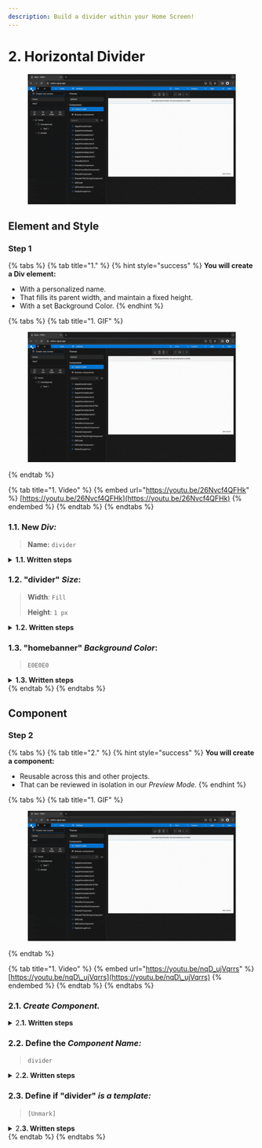 ```yaml
---
description: Build a divider within your Home Screen!
---
```


# 2. Horizontal Divider

<figure><img src="../../../.gitbook/assets/Divider_2-min (1).gif" alt=""><figcaption></figcaption></figure>



## Element and Style

### Step 1

{% tabs %}
{% tab title="1." %}
{% hint style="success" %}
**You will create a Div element:**

* With a personalized name.
* That fills its parent width, and maintain a fixed height.
* With a set Background Color.
{% endhint %}

{% tabs %}
{% tab title="1. GIF" %}
<figure><img src="../../../.gitbook/assets/Divider_1-min (1).gif" alt=""><figcaption></figcaption></figure>
{% endtab %}

{% tab title="1. Video" %}
{% embed url="https://youtu.be/26Nvcf4QFHk" %}
[https://youtu.be/26Nvcf4QFHk](https://youtu.be/26Nvcf4QFHk)
{% endembed %}
{% endtab %}
{% endtabs %}



### **1.1.** New _Div:_

> **Name:** `divider`

<details>

<summary><strong>1.1. Written steps</strong></summary>

#### -Inside the _**Element Tree**_-

#### **A. \[Click]** **the **_**Div Icon**_**:**

* The Icon will turn blue, and your pointer will change.

#### **B. Drag your pointer and click "Home":**

* The new element will appear as a child of the Screen.

<!---->

* The Div will be created with the default name "Layer #"

#### -Inside the **Properties Panel**-

#### **C. \[Click] the current name of the Div and type the new one**:

* The new name should be lowercase, without any spaces or special characters.

<!---->

* The new name will be updated in the _Element Tree_ after you have \[click] away.

</details>



### **1.2.** "divider" _Size_:

> **Width**_:_ `Fill`
>
> **Height**: `1 px`

<details>

<summary><strong>1.2. Written steps</strong></summary>

#### -Inside the **Properties Panel**-

#### **A. \[Click]** **the **_**Fill**_** button,** inside the Width section_:_

* The horizontal size of the Div will be the `100%` _of the screen._

**B. \[Type]** **the new size,** into _Height size:_

* You can also change the size value using the _up and down arrows._
* The default _Size_ for a new Div is Fixed, you do not need to change it..
* The default _Unit_ for a _Fixed_ size is _Pixels_, you do not need to change it.

</details>



### 1.3. "homebanner" _Background Color_:

> `E0E0E0`

<details>

<summary><strong>1.3. Written steps</strong></summary>

#### -Inside the **Properties Panel**-

#### **A. \[Click]** **the **_**Background**_** toggle and Select **_**Fill**:_

* Fill allows you to select either a material color or a gradient as background.

**B. \[Click] **_**Background color**_** and** **\[Type]** **the desired color**_:_

* You can type a 6 characters HEX code without the initial #.&#x20;

</details>
{% endtab %}
{% endtabs %}





## Component

### Step 2

{% tabs %}
{% tab title="2." %}
{% hint style="success" %}
**You will create a component:**

* Reusable across this and other projects.
* That can be reviewed in isolation in our _Preview Mode_.
{% endhint %}

{% tabs %}
{% tab title="1. GIF" %}
<figure><img src="../../../.gitbook/assets/Divider_2-min (1).gif" alt=""><figcaption></figcaption></figure>
{% endtab %}

{% tab title="1. Video" %}
{% embed url="https://youtu.be/nqD_ujVqrrs" %}
[https://youtu.be/nqD\_ujVqrrs](https://youtu.be/nqD\_ujVqrrs)
{% endembed %}
{% endtab %}
{% endtabs %}



### **2.1.** _Create Component._

<details>

<summary>2<strong>.1. Written steps</strong></summary>

#### -Inside the **Properties Panel**-

\[Click] the blue "Create a Component" button.&#x20;

</details>



### **2.2.** Define the _Component Name:_

> `divider`

<details>

<summary>2<strong>.2. Written steps</strong></summary>

#### -Inside the Create Component **Menu**-

\[Type] the _Component_ name.

* The default name provided is the name of the Div.
* You can use either use lowercase, uppercase, numbers or spaces.

</details>



### **2.3.** Define if "divider" _is a template:_

> `[Unmark]`

<details>

<summary>2<strong>.3. Written steps</strong></summary>

Do not \[select] the _Is a temple?_ option.

* A component used as a template can be later decomposed and edited.

</details>
{% endtab %}
{% endtabs %}
